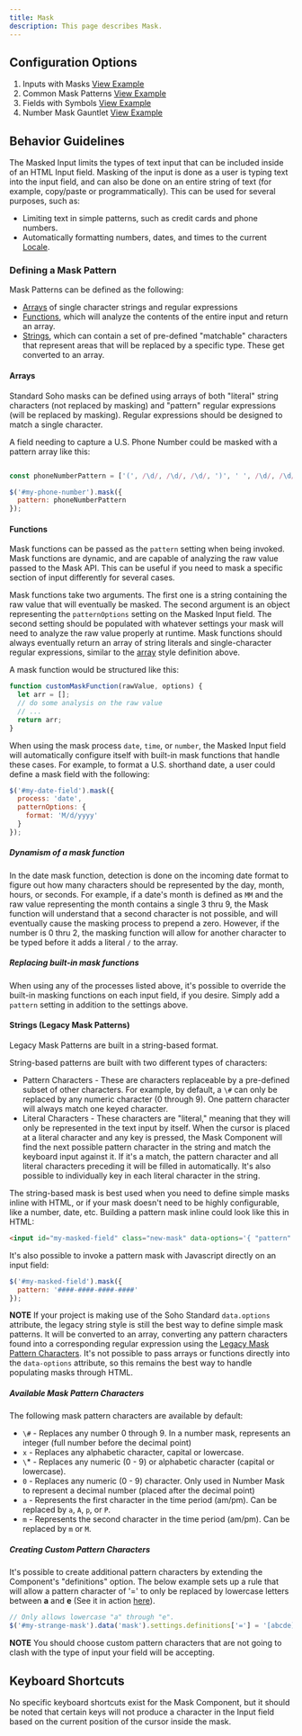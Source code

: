 ```yaml
---
title: Mask
description: This page describes Mask.
---
```


## Configuration Options

1. Inputs with Masks [View Example]( ../components/mask/example-index)
2. Common Mask Patterns [View Example]( ../components/mask/example-common-patterns)
3. Fields with Symbols [View Example]( ../components/mask/example-fields-with-symbols)
4. Number Mask Gauntlet [View Example]( ../components/mask/test-number-mask-gauntlet)

## Behavior Guidelines

The Masked Input limits the types of text input that can be included inside of an HTML Input field.  Masking of the input is done as a user is typing text into the input field, and can also be done on an entire string of text (for example, copy/paste or programmatically).  This can be used for several purposes, such as:

- Limiting text in simple patterns, such as credit cards and phone numbers.
- Automatically formatting numbers, dates, and times to the current [Locale](../components/locale/locale.md).

### Defining a Mask Pattern

Mask Patterns can be defined as the following:

- [Arrays]('#arrays') of single character strings and regular expressions
- [Functions](#functions), which will analyze the contents of the entire input and return an array.
- [Strings](#strings-legacy-mask-patterns), which can contain a set of pre-defined "matchable" characters that represent areas that will be replaced by a specific type.  These get converted to an array.

#### Arrays

Standard Soho masks can be defined using arrays of both "literal" string characters (not replaced by masking) and "pattern" regular expressions (will be replaced by masking).  Regular expressions should be designed to match a single character.

A field needing to capture a U.S. Phone Number could be masked with a pattern array like this:

```javascript

const phoneNumberPattern = ['(', /\d/, /\d/, /\d/, ')', ' ', /\d/, /\d/, /\d/, '-', /\d/, /\d/, /\d/, /\d/ ];

$('#my-phone-number').mask({
  pattern: phoneNumberPattern
});
```

#### Functions

Mask functions can be passed as the `pattern` setting when being invoked.  Mask functions are dynamic, and are capable of analyzing the raw value passed to the Mask API.  This can be useful if you need to mask a specific section of input differently for several cases.

Mask functions take two arguments.  The first one is a string containing the raw value that will eventually be masked.  The second argument is an object representing the `patternOptions` setting on the Masked Input field.  The second setting should be populated with whatever settings your mask will need to analyze the raw value properly at runtime.  Mask functions should always eventually return an array of string literals and single-character regular expressions, similar to the [array](#arrays) style definition above.

A mask function would be structured like this:

```javascript
function customMaskFunction(rawValue, options) {
  let arr = [];
  // do some analysis on the raw value
  // ...
  return arr;
}
```

When using the mask process `date`, `time`, or `number`, the Masked Input field will automatically configure itself with built-in mask functions that handle these cases.  For example, to format a U.S. shorthand date, a user could define a mask field with the following:

```javascript
$('#my-date-field').mask({
  process: 'date',
  patternOptions: {
    format: 'M/d/yyyy'
  }
});
```

##### Dynamism of a mask function

In the date mask function, detection is done on the incoming date format to figure out how many characters should be represented by the day, month, hours, or seconds.  For example, if a date's month is defined as `MM` and the raw value representing the month contains a single 3 thru 9, the Mask function will understand that a second character is not possible, and will eventually cause the masking process to prepend a zero.  However, if the number is 0 thru 2, the masking function will allow for another character to be typed before it adds a literal `/` to the array.

##### Replacing built-in mask functions

When using any of the processes listed above, it's possible to override the built-in masking functions on each input field, if you desire. Simply add a `pattern` setting in addition to the settings above.

#### Strings (Legacy Mask Patterns)

Legacy Mask Patterns are built in a string-based format.

String-based patterns are built with two different types of characters:

- Pattern Characters - These are characters replaceable by a pre-defined subset of other characters. For example, by default, a `\#` can only be replaced by any numeric character (0 through 9). One pattern character will always match one keyed character.
- Literal Characters - These characters are "literal," meaning that they will only be represented in the text input by itself. When the cursor is placed at a literal character and any key is pressed, the Mask Component will find the next possible pattern character in the string and match the keyboard input against it. If it's a match, the pattern character and all literal characters preceding it will be filled in automatically. It's also possible to individually key in each literal character in the string.

The string-based mask is best used when you need to define simple masks inline with HTML, or if your mask doesn't need to be highly configurable, like a number, date, etc.  Building a pattern mask inline could look like this in HTML:

```html
<input id="my-masked-field" class="new-mask" data-options='{ "pattern": "####-####-####-####" }' />
```

It's also possible to invoke a pattern mask with Javascript directly on an input field:

```javascript
$('#my-masked-field').mask({
  pattern: '####-####-####-####'
});
```

**NOTE** If your project is making use of the Soho Standard `data.options` attribute, the legacy string style is still the best way to define simple mask patterns.  It will be converted to an array, converting any pattern characters found into a corresponding regular expression using the [Legacy Mask Pattern Characters](#available-mask-pattern-characters).  It's not possible to pass arrays or functions directly into the `data-options` attribute, so this remains the best way to handle populating masks through HTML.

##### Available Mask Pattern Characters

The following mask pattern characters are available by default:

- `\#` - Replaces any number 0 through 9. In a number mask, represents an integer (full number before the decimal point)
- `x` - Replaces any alphabetic character, capital or lowercase.
- `\`* - Replaces any numeric (0 - 9) or alphabetic character (capital or lowercase).
- `0` - Replaces any numeric (0 - 9) character. Only used in Number Mask to represent a decimal number (placed after the decimal point)
- `a` - Represents the first character in the time period (am/pm). Can be replaced by `a`, `A`, `p`, or `P`.
- `m` - Represents the second character in the time period (am/pm). Can be replaced by `m` or `M`.

##### Creating Custom Pattern Characters

It's possible to create additional pattern characters by extending the Component's "definitions" option. The below example sets up a rule that will allow a pattern character of '=' to only be replaced by lowercase letters between **a** and **e** (See it in action [here]('./test-legacy-custom-definition.html')).

```javascript
// Only allows lowercase "a" through "e".
$('#my-strange-mask').data('mask').settings.definitions['='] = '[abcde]';
```

**NOTE** You should choose custom pattern characters that are not going to clash with the type of input your field will be accepting.

## Keyboard Shortcuts

No specific keyboard shortcuts exist for the Mask Component, but it should be noted that certain keys will not produce a character in the Input field based on the current position of the cursor inside the mask.
